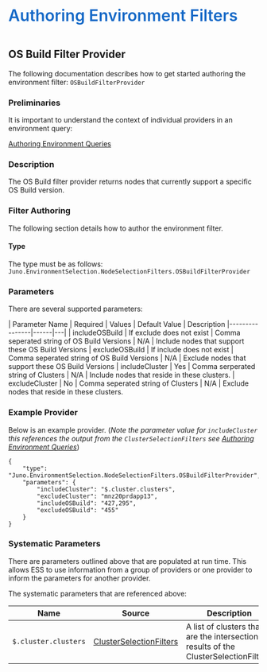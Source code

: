﻿<div style="font-size:24pt;font-weight:600;color:#1569C7">Authoring Environment Filters</div>
<br/>

## OS Build Filter Provider

The following documentation describes how to get started authoring the environment filter:
`OSBuildFilterProvider`

### Preliminaries
It is important to understand the context of individual providers in an environment query:  

[Authoring Environment Queries](./Authoring-EnvironmentQueries.md)

### Description
The OS Build filter provider returns nodes that currently support a specific OS Build version.


### Filter Authoring
The following section details how to author the environment filter.

#### Type
The type must be as follows: `Juno.EnvironmentSelection.NodeSelectionFilters.OSBuildFilterProvider`

### Parameters
There are several supported parameters:

| Parameter Name | Required | Values | Default Value | Description
|----------------|------|---|
| includeOSBuild | If exclude does not exist | Comma seperated string of OS Build Versions | N/A | Include nodes that support these OS Build Versions
| excludeOSBuild | If include does not exist | Comma seperated string of OS Build Versions | N/A | Exclude nodes that support these OS Build Versions
| includeCluster | Yes | Comma serperated string of Clusters | N/A | Include nodes that reside in these clusters.
| excludeCluster | No | Comma seperated string of Clusters | N/A | Exclude nodes that reside in these clusters. 

### Example Provider
Below is an example provider. (_Note the parameter value for `includeCluster` this references the output from the
`ClusterSelectionFilters` see [Authoring Environment Queries](./Authoring-EnvironmentQueries.md)_)

```
{
    "type": "Juno.EnvironmentSelection.NodeSelectionFilters.OSBuildFilterProvider",
    "parameters": {
        "includeCluster": "$.cluster.clusters",
        "excludeCluster": "mnz20prdapp13",
        "includeOSBuild": "427,295",
        "excludeOSBuild": "455"
    }
}
``` 

### Systematic Parameters
There are parameters outlined above that are populated at run time. This allows ESS to use information from a group
of providers or one provider to inform the parameters for another provider. 

The systematic parameters that are referenced above:

| Name | Source | Description
----|-----|-----
`$.cluster.clusters` | [ClusterSelectionFilters](./Authoring-EnvironmentQueries.md) | A list of clusters that are the intersection results of the ClusterSelectionFilters.